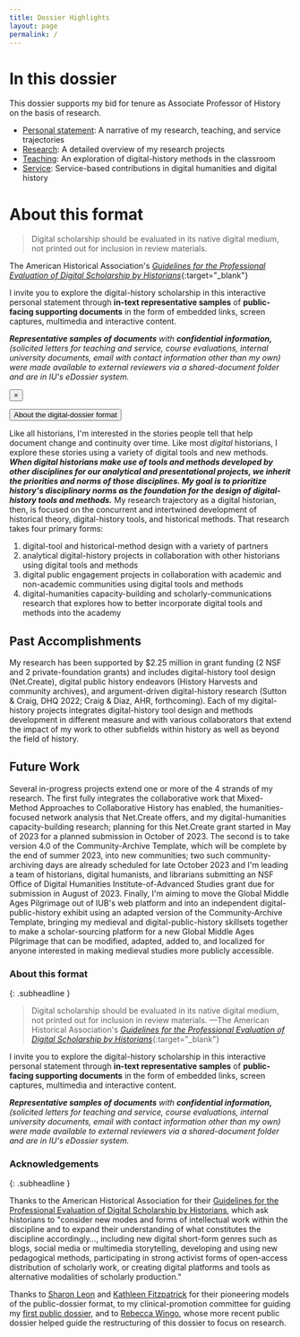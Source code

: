 ```yaml
---
title: Dossier Highlights
layout: page
permalink: /
---
```


<div class="quote-inline-wrap-article-content">
<div class="quote-inline-wrap">
<div class="quote-inline-testimonial" markdown="1">

# In this dossier

This dossier supports my bid for tenure as Associate Professor of History on the basis of research.

- [Personal statement](/statement/): A narrative of my research, teaching, and service trajectories
- [Research](/research/): A detailed overview of my research projects
- [Teaching](/teaching/): An exploration of digital-history methods in the classroom
- [Service](/service/): Service-based contributions in digital humanities and digital history

<div class="reveal" id="AboutDossier" data-reveal markdown="1">

# About this format

> Digital scholarship should be evaluated in its native digital medium, not printed out for inclusion in review materials.

The American Historical Association's [*Guidelines for the Professional Evaluation of Digital Scholarship by Historians*](https://www.historians.org/teaching-and-learning/digital-history-resources/evaluation-of-digital-scholarship-in-history/guidelines-for-the-professional-evaluation-of-digital-scholarship-by-historians){:target="_blank"}

I invite you to explore the digital-history scholarship in this interactive personal statement through **in-text representative samples** of **public-facing supporting documents** in the form of embedded links, screen captures, multimedia and interactive content.

***Representative samples of documents** with **confidential information,** (solicited letters for teaching and service, course evaluations, internal university documents, email with contact information other than my own) were made available to external reviewers via a shared-document folder and are in IU's eDossier system.*

<button class="close-button" data-close aria-label="Close modal" type="button">
<span aria-hidden="true">&times;</span>
</button>
</div>

<p><button class="button screen-only" data-open="AboutDossier">About the digital-dossier format</button></p>

</div>
</div>
</div>

Like all historians, I'm interested in the stories people tell that help document change and continuity over time. Like most *digital* historians, I explore these stories using a variety of digital tools and new methods. ***When digital historians make use of tools and methods developed by other disciplines for our analytical and presentational projects, we inherit the priorities and norms of those disciplines. My goal is to prioritize history's disciplinary norms as the foundation for the design of digital-history tools and methods.*** My research trajectory as a digital historian, then, is focused on the concurrent and intertwined development of historical theory, digital-history tools, and historical methods. That research takes four primary forms:

1. digital-tool and historical-method design with a variety of partners
1. analytical digital-history projects in collaboration with other historians using digital tools and methods
1. digital public engagement projects in collaboration with academic and non-academic communities using digital tools and methods
1. digital-humanities capacity-building and scholarly-communications research that explores how to better incorporate digital tools and methods into the academy

## Past Accomplishments

My research has been supported by $2.25 million in grant funding (2 NSF and 2 private-foundation grants) and includes digital-history tool design (Net.Create), digital public history endeavors (History Harvests and community archives), and argument-driven digital-history research (Sutton & Craig, DHQ 2022; Craig & Diaz, AHR, forthcoming). Each of my digital-history projects integrates digital-history tool design and methods development in different measure and with various collaborators that extend the impact of my work to other subfields within history as well as beyond the field of history.

## Future Work

Several in-progress projects extend one or more of the 4 strands of my research. The first fully integrates the collaborative work that Mixed-Method Approaches to Collaborative History has enabled, the humanities-focused network analysis that Net.Create offers, and my digital-humanities capacity-building research; planning for this Net.Create grant started in May of 2023 for a planned submission in October of 2023. The second is to take version 4.0 of the Community-Archive Template, which will be complete by the end of summer 2023, into new communities; two such community-archiving days are already scheduled for late October 2023 and I'm leading a team of historians, digital humanists, and librarians submitting an NSF Office of Digital Humanities Institute-of-Advanced Studies grant due for submission in August of 2023. Finally, I'm aiming to move the Global Middle Ages Pilgrimage out of IUB's web platform and into an independent digital-public-history exhibit using an adapted version of the Community-Archive Template, bringing my medieval and digital-public-history skillsets together to make a scholar-sourcing platform for a new Global Middle Ages Pilgrimage that can be modified, adapted, added to, and localized for anyone interested in making medieval studies more publicly accessible.

<div class="print-only" markdown="1">

### About this format
{: .subheadline }

> Digital scholarship should be evaluated in its native digital medium, not printed out for inclusion in review materials. &mdash;The American Historical Association's [*Guidelines for the Professional Evaluation of Digital Scholarship by Historians*](https://www.historians.org/teaching-and-learning/digital-history-resources/evaluation-of-digital-scholarship-in-history/guidelines-for-the-professional-evaluation-of-digital-scholarship-by-historians){:target="_blank"}

I invite you to explore the digital-history scholarship in this interactive personal statement through **in-text representative samples** of **public-facing supporting documents** in the form of embedded links, screen captures, multimedia and interactive content.

***Representative samples of documents** with **confidential information,** (solicited letters for teaching and service, course evaluations, internal university documents, email with contact information other than my own) were made available to external reviewers via a shared-document folder and are in IU's eDossier system.*

</div>

### Acknowledgements
{: .subheadline }

Thanks to the American Historical Association for their [Guidelines for the Professional Evaluation of Digital Scholarship by Historians](https://www.historians.org/teaching-and-learning/digital-history-resources/evaluation-of-digital-scholarship-in-history/guidelines-for-the-professional-evaluation-of-digital-scholarship-by-historians), which ask historians to "consider new modes and forms of intellectual work within the discipline and to expand their understanding of what constitutes the discipline accordingly…, including new digital short-form genres such as blogs, social media or multimedia storytelling, developing and using new pedagogical methods, participating in strong activist forms of open-access distribution of scholarly work, or creating digital platforms and tools as alternative modalities of scholarly production."

Thanks to [Sharon Leon](http://www.6floors.org/dossier/) and [Kathleen Fitzpatrick](https://machines.kfitz.info/dossier/) for their pioneering models of the public-dossier format, to my clinical-promotion committee for guiding my [first public dossier](https://kalanicraig.com/dossier/), and to [Rebecca Wingo](http://rebeccawingo.com/dossier/), whose more recent public dossier helped guide the restructuring of this dossier to focus on research.
